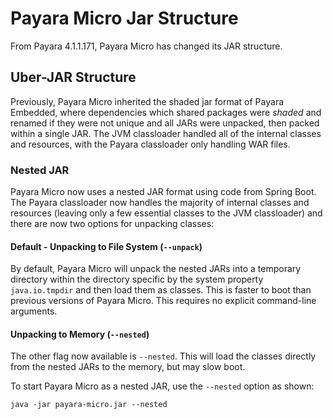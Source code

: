 # Payara Micro Jar Structure

From Payara 4.1.1.171, Payara Micro has changed its JAR structure.

## Uber-JAR Structure
Previously, Payara Micro inherited the shaded jar format of Payara Embedded, where dependencies which shared packages were _shaded_ and renamed if they were not unique and all JARs were unpacked, then packed within a single JAR.
The JVM classloader handled all of the internal classes and resources, with the Payara classloader only handling WAR files.

### Nested JAR

Payara Micro now uses a nested JAR format using code from Spring Boot. The Payara classloader now handles the majority of internal classes and resources (leaving only a few essential classes to the JVM classloader) and  there are now two options for unpacking classes:

#### Default - Unpacking to File System (`--unpack`)

By default, Payara Micro will unpack the nested JARs into a temporary directory within the directory specific by the system property `java.io.tmpdir` and then load them as classes. This is  faster to boot than previous versions of Payara Micro. This requires no explicit command-line arguments.

#### Unpacking to Memory (`--nested`)

The other flag now available is `--nested`. This will load the classes directly from the nested JARs to the memory, but may slow boot.

To start Payara Micro as a nested JAR, use the `--nested` option as shown:

```Shell
java -jar payara-micro.jar --nested
```
